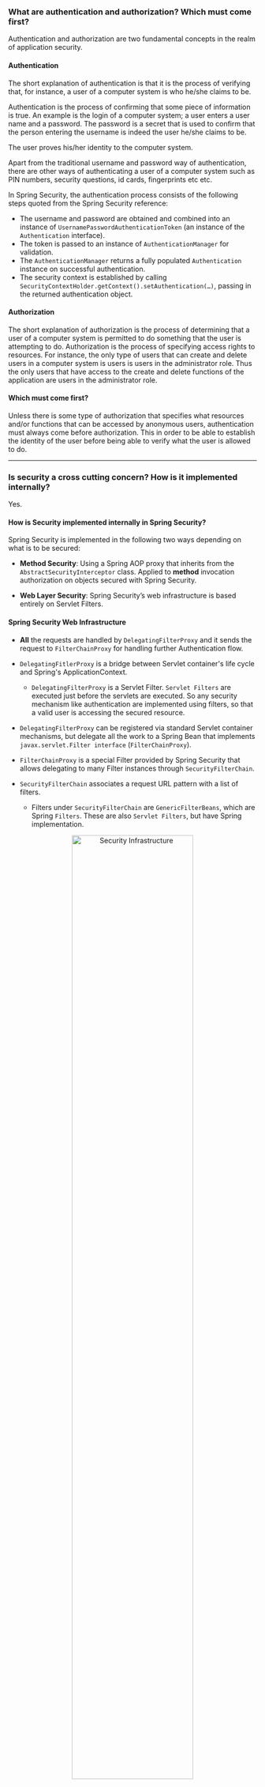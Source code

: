 
### What are authentication and authorization? Which must come first?

Authentication and authorization are two fundamental concepts in the realm of application security.

#### Authentication

The short explanation of authentication is that it is the process of verifying that, for instance, a user of a computer system is who he/she claims to be.

Authentication is the process of confirming that some piece of information is true. An example is the login of a computer system; a user enters a user name and a password. The password is a secret that is used to confirm that the person entering the username is indeed the user he/she claims to be.

The user proves his/her identity to the computer system.

Apart from the traditional username and password way of authentication, there are other ways of authenticating a user of a computer system such as PIN numbers, security questions, id cards, fingerprints etc etc.

In Spring Security, the authentication process consists of the following steps quoted from the Spring Security reference:

- The username and password are obtained and combined into an instance of `UsernamePasswordAuthenticationToken` (an instance of the `Authentication` interface).
- The token is passed to an instance of `AuthenticationManager` for validation.
- The `AuthenticationManager` returns a fully populated `Authentication` instance on successful authentication.
- The security context is established by calling `SecurityContextHolder.getContext().setAuthentication(…)`, passing in the returned authentication object.

#### Authorization

The short explanation of authorization is the process of determining that a user of a computer system is permitted to do something that the user is attempting to do. Authorization is the process of specifying access rights to resources. For instance, the only type of users that can create and delete users in a computer system is users is users in the administrator role. Thus the only users that have access to the create and delete functions of the application are users in the administrator role. 

#### Which must come first?

Unless there is some type of authorization that specifies what resources and/or functions that can be accessed by anonymous users, authentication must always come before authorization. This in order to be able to establish the identity of the user before being able to verify what the user is allowed to do.

----------

### Is security a cross cutting concern? How is it implemented internally?

Yes.

#### How is Security implemented internally in Spring Security?

Spring Security is implemented in the following two ways depending on what is to be secured:

- **Method Security**: Using a Spring AOP proxy that inherits from the `AbstractSecurityInterceptor` class. Applied to **method** invocation authorization on objects secured with Spring Security.

- **Web Layer Security**: Spring Security’s web infrastructure is based entirely on Servlet Filters.

#### Spring Security Web Infrastructure

- **All** the requests are handled by `DelegatingFilterProxy` and it sends the request to `FilterChainProxy` for handling further Authentication flow.

- `DelegatingFitlerProxy` is a bridge between Servlet container's life cycle and Spring's ApplicationContext.
  - `DelegatingFilterProxy` is a Servlet Filter. `Servlet Filters` are executed just before the servlets are executed. So any security mechanism like authentication are implemented using filters, so that a valid user is accessing the secured resource.

- `DelegatingFilterProxy` can be registered via standard Servlet container mechanisms, but delegate all the work to a Spring Bean that implements `javax.servlet.Filter interface` (`FilterChainProxy`).

- `FilterChainProxy` is a special Filter provided by Spring Security that allows delegating to many Filter instances through `SecurityFilterChain`.

- `SecurityFilterChain` associates a request URL pattern with a list of filters.
  - Filters under `SecurityFilterChain` are `GenericFilterBeans`, which are Spring `Filters`. These are also `Servlet Filters`, but have Spring implementation.

<p align="center">
  <img src="img/security-infrastructure.png" alt="Security Infrastructure" width="70%"/>
</p>

<p align="center">
  <img src="img/security.png" alt="Security" width="70%"/>
</p>

----------

### What is the delegating filter proxy?

- `DelegatingFitlerProxy` is a bridge between Servlet container's life cycle and Spring's ApplicationContext.
  - The Servlet container allows registering Filters using its own standards, but it is not aware of Spring defined Beans. 
  
  - `DelegatingFilterProxy` is a Servlet Filter. `Servlet Filters` are executed just before the servlets are executed. So any security mechanism like authentication are implemented using filters, so that a valid user is accessing the secured resource.

- `DelegatingFilterProxy` can be registered via standard Servlet container mechanisms, but delegate all the work to a Spring Bean that implements `javax.servlet.Filter interface` (`FilterChainProxy`).

Reference: https://docs.spring.io/spring-security/reference/servlet/architecture.html

----------

### What is the security filter chain?

- `SecurityFilterChain` associates a request URL pattern with a list of filters.
  - Filters under `SecurityFilterChain` are `GenericFilterBeans`, which are Spring `Filters`. These are also `Servlet Filters`, but have Spring implementation.
  
- The security filter chain implements the `SecurityFilterChain` interface and the only implementation provided by Spring Security is the `DefaultSecurityFilterChain` class.

There are two parts to a security filter chain; the `request matcher` and the `filters`. The `request matcher` determines whether the filters in the chain are to be applied to a request or not. The order in which security filter chains are declared is significant, since the first filter chain which has a request URL pattern which matches the current request will be used. 

Thus a security filter chain with a more specific URL pattern should be declared before a security filter chain with a more general URL pattern.

<p align="center">
  <img src="img/multi-security-filter-chain.png" alt="multi-security-filter-chain" width="70%"/>
</p>


#### Request Matcher

There are a number of different request matchers which all implement the `RequestMatcher` interface with perhaps the two most common ones being `MvcRequestMatcher` and `AntPathRequestMatcher`. The `MvcRequestMatcher` is configured with the URL pattern `/**`, which will match requests to the application with any URL. For example, `http://localhost:8080/myapp/index.html` will be matched and so will `http://localhost:8080/myapp/services/userservice/`, assuming the root application URL is `http://localhost:8080/myapp`.

#### Filters

The constructor of the `DefaultSecurityFilterChain` class takes a variable number of parameters, the first always being a request matcher. The remaining parameters are all filters which implements the `javax.servlet.Filter` interface.

The order of the filters in a security filter chain is important – filters must be declared in the following order (filters may be omitted if not needed):

- `ChannelProcessingFilter`
- `SecurityContextPersistenceFilter`
- `ConcurrentSessionFilter`
- Any authentication filter.
  - Such as `UsernamePasswordAuthenticationFilter`, `CasAuthenticationFilter`, `BasicAuthenticationFilter`.
- `SecurityContextHolderAwareRequestFilter`
- `JaasApiIntegrationFilter`
- `RememberMeAuthenticationFilter`
- `AnonymousAuthenticationFilter`
- `ExceptionTranslationFilter`
- `FilterSecurityInterceptor`

Reference: https://docs.spring.io/spring-security/site/docs/3.2.5.RELEASE/reference/htmlsingle/#filter-ordering

----------

### What is a security context?

#### Spring Security Core Components

| Component Type          | Function                                                                                                                                                                                                                                                                 |
|-------------------------|--------------------------------------------------------------------------------------------------------------------------------------------------------------------------------------------------------------------------------------------------------------------------|
| `SecurityContextHolder` | Contains and provides access to the `SecurityContext` of the application. Default behavior is to associate the `SecurityContext` with the current thread.                                                                                                                    |
| `SecurityContext`       | Default and only implementation in Spring Security holds an `Authentication` object. May also hold additional request-specific information.                                                                                                                                |
| `Authentication`        | Represents token for authentication request or authenticated principal after the request has been granted. Also contains the authorities in the application that an authenticated principal has been granted.                                                            |
| `GrantedAuthority`      | Represents an authority granted to an authenticated principal.                                                                                                                                                                                                           |
| `UserDetails`           | Holds user information, such as user-name, password and authorities of the user. This information is used to create an `Authentication` object on successful authentication. May be extended to contain application-specific user information.                           |
| `UserDetailsService`    | Given a user-name this service retrieves information about the user in a `UserDetails` object. Depending on the implementation of the user details service used, the information may be stored in a database, in memory or elsewhere if a custom implementation is used. |

<p align="center">
  <img src="img/security-context.png" alt="Security Context" width="80%"/>
</p>

A Security context is an object implementing the `SecurityContext` interface is stored in an instance of the `SecurityContextHolder`. The `SecurityContextHolder` class not only keeps a reference to a security context, but it also allows for specifying the strategy used to store the security context:
- Thread local
  - A security context is stored in a thread-local variable and available only to one single thread of execution.
  
- Inheritable thread local
  - As thread local, but with the addition that child threads created by a thread containing a thread-local variable containing a reference to a security context will also have a thread-local variable containing a reference to the same security context.
  
- Global
  - A security context is available throughout the application, from any thread.

Taking a look at the `SecurityContext` interface, which defines the minimum security information associated with a thread of execution, there are two methods; one for setting and one for retrieving an object that implements the `Authentication` interface.

The `Authentication` interface defines the properties of an object that represents a security token for:

- An authentication request
  - This is the case prior to a user having been authenticated, when a user tries to log in.
  
- An authenticated principal
  - After a user has been authenticated by an authentication manager. 
  
The basic properties contained in an object implementing the `Authentication` interface are:

- A collection of the authorities granted to the principal.

- The credentials used to authenticate a user.
  - This can be a login name and a password that has been verified to match.
  
- Details
  - Additional information, may be application specific or null if not used.
  
- Principal

- Authenticated flag
  - A boolean indicating whether the principal has been successfully authenticated.

----------

### What does the `**` pattern in an antMatcher or mvcMatcher do?

There are 3 wildcards that can be used in URL patterns:

- `*`
  - Matches any path on the level at which the wildcard occur. 
  - Example: `/services/*` matches `/services/users` and `/services/orders` but not `/services/orders/123/items`.
  
- `**`
  - Matches any path on the level at the wildcard occurs and all levels below. If only `/**` or `**` then will match any request. 
  - Example: `/services/**` matches `/services`, `/services/`, `/services/users` and `/services/orders` and also `/services/orders/123/items`, etc.
  
- `?`
  - Match any sinlge character
  - Example: `/?ea` will match `/tea`, `/pea` or `/sea`.

----------

### Why is the usage of mvcMatcher recommended over antMatcher?

As an example `antMatchers("/services")` only matches the exact `/services` URL while `mvcMatchers("/services")` matches `/services` but also `/services/`, `/services.html` and `/services.abc`. Thus the `mvcMatcher` matches more than the `antMatcher` and is more forgiving as far as configuration mistakes are concerned. In addition, the `mvcMatchers` API uses the same matching rules as used by the `@RequestMapping` annotation. Finally, the `mvcMatchers` API is newer than the `antMatchers` API.

----------

### Does Spring Security support password encoding?

#### Password Hashing

Password hashing is the process of calculating a hash-value for a password. The hash-value is stored, for instance in a database, instead of storing the password itself. Later when a user attempts to log in, a hash-value is calculated for the password supplied by the user and compared to the stored hash-value. If the hash-values does not match, the user has not supplied the correct password.

In Spring Security, this process is referred to as password encoding and is implemented using the `PasswordEncoder` interface.

#### Salting

A salt used when calculating the hash-value for a password is a sequence of random bytes that are used in combination with the cleartext password to calculate a hash-value. The salt is stored in cleartext alongside the password hash-value and can later be used when calculating hash-values for user-supplied passwords at login.

The reason for salting is to avoid always having the same hash-value for a certain word, which would make it easier to guess passwords using a dictionary of hash-values and their corresponding passwords.

----------

### Why do you need method security? What type of object is typically secured at the method level (think of its purpose not its Java type).

Method security is an additional level of security in web applications but can also be the only layer of security in applications that do not expose a web interface. It causes the class containing the secured method to be wrapped in a secure proxy (AOP).

Method Security is usually used in **Service** classes in the service layer of an application.

----------

### What do `@PreAuthorized` and `@RolesAllowed` do? What is the difference between them?

The `@PreAuthorize` and `@RolesAllowed` annotations are annotations with which method security can be configured either on individual methods or on class level. In the latter case the security constraints will be applied to all methods in the class.

#### `@PreAuthorize` 

The `@PreAuthorize` annotation allows for specifying access constraints to a method using the Spring Expression Language (SpEL). These constraints are evaluated prior to the method being executed and may result in execution of the method being denied if the constraints are not fulfilled.

The `@PreAuthorize` annotation is part of the Spring Security framework. It is recommended in new applications.

In order to be able to use `@PreAuthorize`, the `prePostEnabled` attribute in the `@EnableGlobalMethodSecurity` annotation needs to be set to true.

``` java
@EnableGlobalMethodSecurity(prePostEnabled=true)
```

#### `@RolesAllowed`

The `@RolesAllowed` annotation has its origin in the JSR-250 Java security standard. This annotation is more limited than the `@PreAuthorize` annotation in that it only supports role-based security.

In order to use the `@RolesAllowed` annotation the library containing this annotation needs to be on the classpath, as it is not part of Spring Security. In addition, the `jsr250Enabled` attribute of the `@EnableGlobalMethodSecurity` annotation need to be set to true.

``` java
@EnableGlobalMethodSecurity(jsr250Enabled=true)
```

#### `@Secured`

The `@Secured` annotation is a legacy Spring Security 2 annotation that can be used to configured method security. It supports more than only role-based security, but does not support using Spring Expression Language (SpEL) to specify security constraints. It is recommended to use the `@PreAuthorize` annotation in new applications over this annotation.

Support for the @Secured annotation needs to be explicitly enabled in the `@EnableGlobalMethodSecurity` annotation using the `securedEnabled` attribute.

``` java
@EnableGlobalMethodSecurity(securedEnabled=true)
```

----------

### How are these annotations implemented?

Method-level security is accomplished using Spring AOP proxies.

----------

### In which security annotation, are you allowed to use SpEL?

| Security Annotation | Has SpEL support? | Level           |
|---------------------|-------------------|-----------------|
| @PreAuthorize       | Yes               | Class or Method |
| @PostAuthorize      | Yes               | Class or Method |
| @Prefilter          | Yes               | Class or Method |
| @PostFilter         | Yes               | Class or Method |
| @Secured            | No                | Class or Method |
| @RolesAllowed       | No                | Class or Method |




